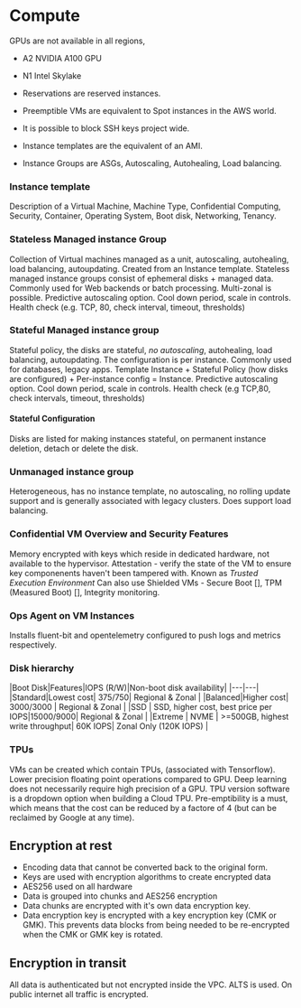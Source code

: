 # Compute 

GPUs are not available in all regions, 
- A2 NVIDIA A100 GPU
- N1 Intel Skylake

- Reservations are reserved instances.
- Preemptible VMs are equivalent to Spot instances in the AWS world.
- It is possible to block SSH keys project wide.
- Instance templates are the equivalent of an AMI.
- Instance Groups are ASGs, Autoscaling, Autohealing, Load balancing.

### Instance template

Description of a Virtual Machine, Machine Type, Confidential Computing, Security, Container, Operating System, Boot disk, Networking, Tenancy.

### Stateless Managed instance Group

Collection of Virtual machines managed as a unit, autoscaling, autohealing, load balancing, autoupdating. Created from an Instance template. Stateless managed instance groups consist of ephemeral disks + managed data. Commonly used for Web backends or batch processing. Multi-zonal is possible. Predictive autoscaling option. Cool down period, scale in controls. Health check (e.g. TCP, 80, check interval, timeout, thresholds)

### Stateful Managed instance group

Stateful policy, the disks are stateful, *no autoscaling*, autohealing, load balancing, autoupdating. The configuration is per instance.  Commonly used for databases, legacy apps. Template Instance + Stateful Policy (how disks are configured) + Per-instance config = Instance. Predictive autoscaling option. Cool down period, scale in controls. Health check (e.g TCP,80, check intervals, timeout, thresholds)

#### Stateful Configuration

Disks are listed for making instances stateful, on permanent instance deletion, detach or delete the disk.

### Unmanaged instance group

Heterogeneous,  has no instance template, no autoscaling, no rolling update support and is generally associated with legacy clusters. Does support load balancing.

### Confidential VM Overview and Security Features

Memory encrypted with keys which reside in dedicated hardware, not available to the hypervisor.
Attestation - verify the state of the VM to ensure key componenents haven't been tampered with.
Known as _Trusted Execution Environment_
Can also use Shielded VMs - Secure Boot [], TPM (Measured Boot) [], Integrity monitoring.

### Ops Agent on VM Instances

Installs fluent-bit and opentelemetry configured to push logs and metrics respectively.

### Disk hierarchy

|Boot Disk|Features|IOPS (R/W)|Non-boot disk availability|
|---|---|
|Standard|Lowest cost| 375/750| Regional & Zonal |
|Balanced|Higher cost| 3000/3000 | Regional & Zonal |
|SSD | SSD, higher cost, best price per IOPS|15000/9000| Regional & Zonal |
|Extreme | NVME | >=500GB, highest write throughput| 60K IOPS| Zonal Only (120K IOPS) |

### TPUs

VMs can be created which contain TPUs, (associated with Tensorflow). Lower precision floating point operations compared to GPU. Deep learning does not necessarily require high precision of a GPU. TPU version software is a dropdown option when building a Cloud TPU. Pre-emptibility is a must, which means that the cost can be reduced by a factore of 4 (but can be reclaimed by Google at any time).


## Encryption at rest

- Encoding data that cannot be converted back to the original form.
- Keys are used with encryption algorithms to create encrypted data
- AES256 used on all hardware
- Data is grouped into chunks and AES256 encryption
- Data chunks are encrypted with it's own data encryption key.
- Data encryption key is encrypted with a key encryption key (CMK or GMK). This prevents data blocks from being needed to be re-encrypted when the CMK or GMK key is rotated.

## Encryption in transit

All data is authenticated but not encrypted inside the VPC. ALTS is used.
On public internet all traffic is encrypted.